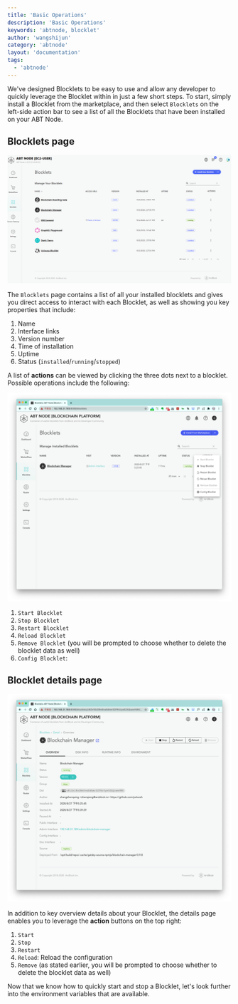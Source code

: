 ```yaml
---
title: 'Basic Operations'
description: 'Basic Operations'
keywords: 'abtnode, blocklet'
author: 'wangshijun'
category: 'abtnode'
layout: 'documentation'
tags:
  - 'abtnode'
---
```


We've designed Blocklets to be easy to use and allow any developer to quickly leverage the Blocklet within in just a few short steps. To start, simply install a Blocklet from the marketplace, and then select `Blocklets` on the left-side action bar to see a list of all the Blocklets that have been installed on your ABT Node. 

## Blocklets page

![](./images/basic-operations-1-en.png)

The `Blocklets` page contains a list of all your installed blocklets and gives you direct access to interact with each Blocklet, as well as showing you key properties that include:

1. Name
2. Interface links
3. Version number
4. Time of installation
5. Uptime
6. Status (`installed`/`running`/`stopped`)

A list of **actions** can be viewed by clicking the three dots next to a blocklet. Possible operations include the
following:

![](./images/basic-operations-2-en.png)

1. `Start Blocklet`
2. `Stop Blocklet`
3. `Restart Blocklet`
4. `Reload Blocklet`
5. `Remove Blocklet` (you will be prompted to choose whether to delete the blocklet data as well)
6. `Config Blocklet`:

## Blocklet details page

![](./images/basic-operations-3-en.png)

In addition to key overview details about your Blocklet, the details page enables you to leverage the **action** buttons on the top right:

1. `Start`
2. `Stop`
3. `Restart`
4. `Reload`: Reload the configuration
5. `Remove` (as stated earlier, you will be prompted to choose whether to delete the blocklet data as well)

Now that we know how to quickly start and stop a Blocklet, let's look further into the environment variables that are available.